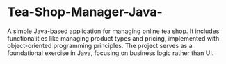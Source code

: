 # Tea-Shop-Manager-Java-
A simple Java-based application for managing online tea shop. It includes functionalities like managing product types and pricing, implemented with object-oriented programming principles. The project serves as a foundational exercise in Java, focusing on business logic rather than UI.
